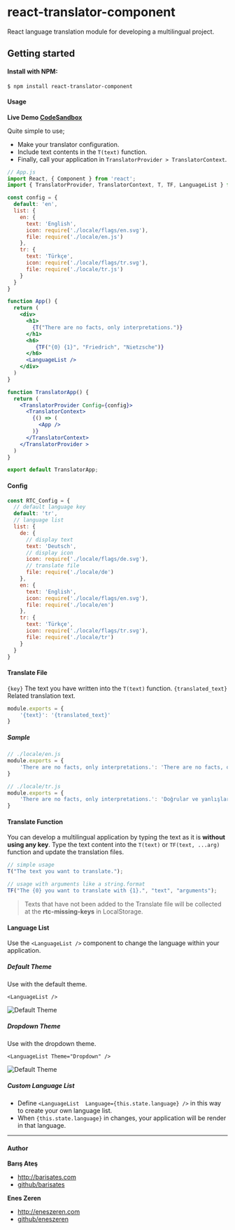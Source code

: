 # react-translator-component
React language translation module for developing a multilingual project.

## Getting started

#### Install with NPM:

```
$ npm install react-translator-component
```

#### Usage

**Live Demo [CodeSandbox](https://codesandbox.io/s/react-translator-component-demo-zt12w "CodeSandbox")**

Quite simple to use;
- Make your translator configuration.
- Include text contents in the  ```T(text)``` function.
- Finally, call your application in `TranslatorProvider > TranslatorContext`.

```jsx
// App.js
import React, { Component } from 'react';
import { TranslatorProvider, TranslatorContext, T, TF, LanguageList } from 'react-translator-component'

const config = {
  default: 'en',
  list: {
    en: {
      text: 'English',
      icon: require('./locale/flags/en.svg'),
      file: require('./locale/en.js')
    },
    tr: {
      text: 'Türkçe',
      icon: require('./locale/flags/tr.svg'),
      file: require('./locale/tr.js')
    }
  }
}

function App() {
  return (
    <div>
      <h1>
	  	{T("There are no facts, only interpretations.")}
	  </h1>
      <h6>
	 	 {TF("{0} {1}", "Friedrich", "Nietzsche")}
	  </h6>
      <LanguageList />
    </div>
  )
}

function TranslatorApp() {
  return (
    <TranslatorProvider Config={config}>
      <TranslatorContext>
        {() => (
          <App />
        )}
      </TranslatorContext>
    </TranslatorProvider >
  )
}

export default TranslatorApp;
```

#### Config

```jsx
const RTC_Config = {
  // default language key
  default: 'tr',
  // language list
  list: {
    de: {
	  // display text
      text: 'Deutsch',
	  // display icon
      icon: require('./locale/flags/de.svg'),
	  // translate file
      file: require('./locale/de')
    },
    en: {
      text: 'English',
      icon: require('./locale/flags/en.svg'),
      file: require('./locale/en')
    },
    tr: {
      text: 'Türkçe',
      icon: require('./locale/flags/tr.svg'),
      file: require('./locale/tr')
    }
  }
}
```
#### Translate File

```{key}``` The text you have written into the  ```T(text)``` function.
```{translated_text}``` Related translation text.
```jsx
module.exports = {
    '{text}': '{translated_text}'
}
```
##### Sample
```jsx
// ./locale/en.js
module.exports = {
    'There are no facts, only interpretations.': 'There are no facts, only interpretations.'
}
```

```jsx
// ./locale/tr.js
module.exports = {
    'There are no facts, only interpretations.': 'Doğrular ve yanlışlar yoktur, sadece yorumlar vardır.'
}
```

#### Translate Function
You can develop a multilingual application by typing the text as it is **without using any key**.  Type the text content into the  ```T(text)``` or ```TF(text, ...arg)``` function and update the translation files.

```jsx
// simple usage
T("The text you want to translate.");

// usage with arguments like a string.format
TF("The {0} you want to translate with {1}.", "text", "arguments");
```
>Texts that have not been added to the Translate file will be collected at the **rtc-missing-keys** in LocalStorage.

#### Language List

Use the ```<LanguageList />``` component to change the language within your application.

##### Default Theme

Use with the default theme.

 ```<LanguageList />``` 

![Default Theme](http://barisates.com/git/rtc/default_theme.jpg "Default Theme")

##### Dropdown Theme

Use with the dropdown theme.

 ```<LanguageList Theme="Dropdown" />``` 
 
![Default Theme](http://barisates.com/git/rtc/dropdown_theme.jpg "Default Theme")

#####  Custom Language List

- Define ```<LanguageList  Language={this.state.language} />``` in this way to create your own language list. 
- When ```{this.state.language}``` in changes, your application will be render in that language.



------------
#### Author

**Barış Ateş**
 - http://barisates.com
 - [github/barisates](https://github.com/barisates "github/barisates")
 
**Enes Zeren**
- http://eneszeren.com
- [github/eneszeren](https://github.com/eneszeren "github/eneszeren")